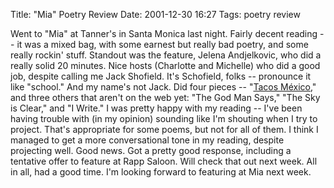 Title: "Mia" Poetry Review
Date: 2001-12-30 16:27
Tags: poetry review

Went to "Mia" at Tanner's in Santa Monica last night. Fairly decent
reading -- it was a mixed bag, with some earnest but really bad poetry,
and some really rockin' stuff. Standout was the feature,
Jelena Andjelkovic, who did a really solid
20 minutes. Nice hosts (Charlotte and Michelle) who did a good job,
despite calling me Jack Shofield. It's Schofield, folks -- pronounce it
like "school." And my name's not Jack. Did four pieces -- "[Tacos
México,](http://schof.org/2001/01/01/tacos-mexico/ "Tacos México")" and
three others that aren't on the web yet: "The God Man Says," "The Sky is
Clear," and "I Write." I was pretty happy with my reading -- I've been
having trouble with (in my opinion) sounding like I'm shouting when I
try to project. That's appropriate for some poems, but not for all of
them. I think I managed to get a more conversational tone in my reading,
despite projecting well. Good news. Got a pretty good response,
including a tentative offer to feature at Rapp Saloon. Will check that
out next week. All in all, had a good time. I'm looking forward to
featuring at Mia next week.
